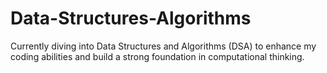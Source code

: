 # Data-Structures-Algorithms
 Currently diving into Data Structures and Algorithms (DSA) to enhance my coding abilities and build a strong foundation in computational thinking.
